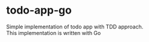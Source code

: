 # todo-app-go
Simple implementation of todo app with TDD approach.  
This implementation is written with Go